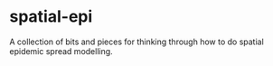 # spatial-epi
A collection of bits and pieces for thinking through how to do spatial epidemic spread modelling.
